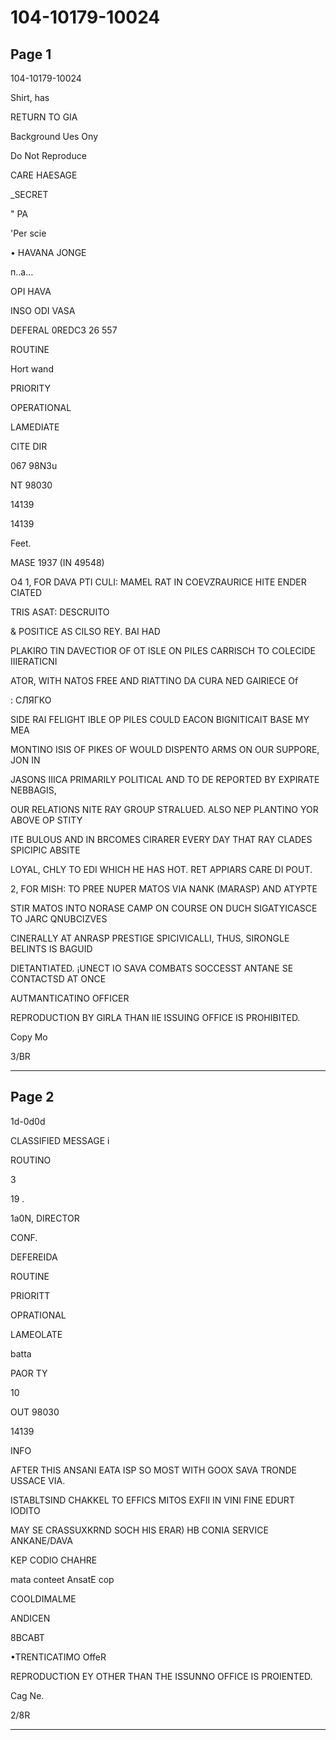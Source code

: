 # 104-10179-10024

## Page 1

104-10179-10024

Shirt, has

RETURN TO GIA

Background Ues Ony

Do Not Reproduce

CARE HAESAGE

_SECRET

" PA

'Per scie

• HAVANA JONGE

п..a...

OPI HAVA

INSO ODI VASA

DEFERAL 0REDC3 26 557

ROUTINE

Hort wand

PRIORITY

OPERATIONAL

LAMEDIATE

CITE DIR

067 98N3u

NT 98030

14139

14139

Feet.

MASE 1937 (IN 49548)

O4 1, FOR DAVA PTI CULI: MAMEL RAT IN COEVZRAURICE HITE ENDER CIATED

TRIS ASAT: DESCRUITO

& POSITICE AS CILSO REY. BAI HAD

PLAKIRO TIN DAVECTIOR OF OT ISLE ON PILES CARRISCH TO COLECIDE IIIERATICNI

ATOR, WITH NATOS FREE AND RIATTINO DA CURA NED GAIRIECE Of

: СЛЯГКО

SIDE RAI FELIGHT IBLE OP PILES COULD EACON BIGNITICAIT BASE MY MEA

MONTINO ISIS OF PIKES OF WOULD DISPENTO ARMS ON OUR SUPPORE, JON IN

JASONS IIICA PRIMARILY POLITICAL AND TO DE REPORTED BY EXPIRATE NEBBAGIS,

OUR RELATIONS NITE RAY GROUP STRALUED. ALSO NEP PLANTINO YOR ABOVE OP STITY

ITE BULOUS AND IN BRCOMES CIRARER EVERY DAY THAT RAY CLADES SPICIPIC ABSITE

LOYAL, CHLY TO EDI WHICH HE HAS HOT. RET APPIARS CARE DI POUT.

2, FOR MISH: TO PREE NUPER MATOS VIA NANK (MARASP) AND ATYPTE

STIR MATOS INTO NORASE CAMP ON COURSE ON DUCH SIGATYICASCE TO JARC QNUBCIZVES

CINERALLY AT ANRASP PRESTIGE SPICIVICALLI, THUS, SIRONGLE BELINTS IS BAGUID

DIETANTIATED. ¡UNECT IO SAVA COMBATS SOCCESST ANTANE SE CONTACTSD AT ONCE

AUTMANTICATINO OFFICER

REPRODUCTION BY GIRLA THAN IIE ISSUING OFFICE IS PROHIBITED.

Copy Mo

3/BR

---

## Page 2

1d-0d0d

CLASSIFIED MESSAGE i

ROUTINO

3

19 .

1a0N, DIRECTOR

CONF.

DEFEREIDA

ROUTINE

PRIORITT

OPRATIONAL

LAMEOLATE

batta

PAOR TY

10

OUT 98030

14139

INFO

AFTER THIS ANSANI EATA ISP SO MOST WITH GOOX SAVA TRONDE USSACE VIA.

ISTABLTSIND CHAKKEL TO EFFICS MITOS EXFII IN VINI FINE EDURT IODITO

MAY SE CRASSUXKRND SOCH HIS ERAR) HB CONIA SERVICE ANKANE/DAVA

KEP CODIO CHAHRE

mata conteet AnsatE cop

COOLDIMALME

ANDICEN

8BCABT

•TRENTICATIMO OffeR

REPRODUCTION EY OTHER THAN THE ISSUNNO OFFICE IS PROIENTED.

Cag Ne.

2/8R

---

